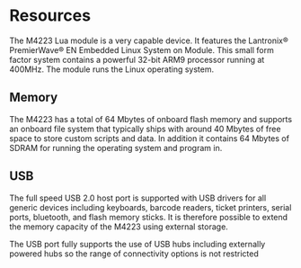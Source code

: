 # Resources

The M4223 Lua module is a very capable device.  It features the Lantronix&reg; PremierWave&reg; EN Embedded Linux System on Module.  This small form factor system contains a powerful 32-bit ARM9 processor running at 400MHz.  The module runs the Linux operating system.

## Memory

The M4223 has a total of 64 Mbytes of onboard flash memory and supports an onboard file system that typically ships with around 40 Mbytes of free space to store custom scripts and data.  In addition it contains 64 Mbytes of SDRAM for running the operating system and program in.

## USB

The full speed USB 2.0 host port is supported with USB drivers for all generic devices including keyboards, barcode readers, ticket printers, serial ports, bluetooth, and flash memory sticks.  It is therefore possible to extend the memory capacity of the M4223 using external storage.

The USB port fully supports the use of USB hubs including externally powered hubs so the range of connectivity options is not restricted

